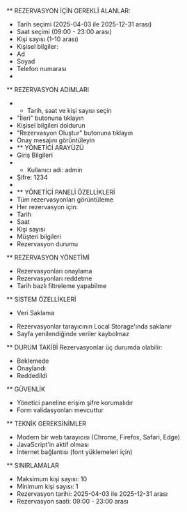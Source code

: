 
** REZERVASYON İÇİN GEREKLİ ALANLAR:
- Tarih seçimi (2025-04-03 ile 2025-12-31 arası)
- Saat seçimi (09:00 - 23:00 arası)
- Kişi sayısı (1-10 arası)
- Kişisel bilgiler:
- Ad
- Soyad
- Telefon numarası
- 
** REZERVASYON ADIMLARI
- - Tarih, saat ve kişi sayısı seçin
- "İleri" butonuna tıklayın
- Kişisel bilgileri doldurun
- "Rezervasyon Oluştur" butonuna tıklayın
- Onay mesajını görüntüleyin
- 
  ** YÖNETİCİ ARAYÜZÜ
- Giriş Bilgileri
- - Kullanıcı adı: admin
- Şifre: 1234
- 
- ** YÖNETİCİ PANELİ ÖZELLİKLERİ
- Tüm rezervasyonları görüntüleme
- Her rezervasyon için:
-  Tarih
- Saat
- Kişi sayısı
- Müşteri bilgileri
- Rezervasyon durumu

**  REZERVASYON YÖNETİMİ
- Rezervasyonları onaylama
- Rezervasyonları reddetme
- Tarih bazlı filtreleme yapabilme


** SİSTEM ÖZELLİKLERİ
* Veri Saklama
- Rezervasyonlar tarayıcının Local Storage'ında saklanır
- Sayfa yenilendiğinde veriler kaybolmaz

** DURUM TAKİBİ
Rezervasyonlar üç durumda olabilir:

- Beklemede
- Onaylandı
- Reddedildi

** GÜVENLİK
- Yönetici paneline erişim şifre korumalıdır
- Form validasyonları mevcuttur

** TEKNİK GEREKSİNİMLER
- Modern bir web tarayıcısı (Chrome, Firefox, Safari, Edge)
- JavaScript'in aktif olması
- İnternet bağlantısı (font yüklemeleri için)

** SINIRLAMALAR

- Maksimum kişi sayısı: 10
- Minimum kişi sayısı: 1
- Rezervasyon tarihi: 2025-04-03 ile 2025-12-31 arası
- Rezervasyon saati: 09:00 - 23:00 arası

  




